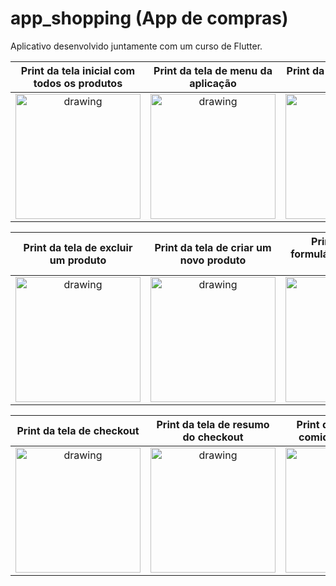 # app_shopping (App de compras)

Aplicativo desenvolvido juntamente com um curso de Flutter.

|                                          Print da tela inicial com todos os produtos                                           |                                          Print da tela de menu da aplicação                                           |                                                   Print da tela de gerenciar produtos                                                   |
|:--------------------------------------------------------------------------------------------------------------------------------------------:|:--------------------------------------------------------------------------------------------------------------------------------------------:|:--------------------------------------------------------------------------------------------------------------------------------------------:|
| <img src="https://user-images.githubusercontent.com/36059306/236703120-aad0526c-81b0-4233-8f1e-fc94c6109844.jpeg" alt="drawing" width="200"/> | <img src="https://user-images.githubusercontent.com/36059306/236703151-9f6e92e0-aec8-4099-8217-b22f680ef173.jpeg" alt="drawing" width="200"/>| <img src="https://user-images.githubusercontent.com/36059306/236703200-419e9b4c-4840-408c-b61c-d7619bd85375.jpeg" alt="drawing" width="200"/> |

|                                             Print da tela de excluir um produto                                              |                                                 Print da tela de criar um novo produto                                                 |                                                        Print da tela de formulário editando um produto                                                         |
|:--------------------------------------------------------------------------------------------------------------------------------------------:|:--------------------------------------------------------------------------------------------------------------------------------------------:|:--------------------------------------------------------------------------------------------------------------------------------------------:|
| <img src="https://user-images.githubusercontent.com/36059306/236703316-5d6d62c2-a669-4c9d-a2e4-2a0c554be9cd.jpeg" alt="drawing" width="200"/> | <img src="https://user-images.githubusercontent.com/36059306/236703540-4557cbd7-8582-4c09-b42b-bcf971c3178c.jpeg" alt="drawing" width="200"/> | <img src="https://user-images.githubusercontent.com/36059306/236703668-e7cd529d-97fd-45ba-8980-2e236b1b6c7b.jpeg" alt="drawing" width="200"/> |

|                                                       Print da tela de checkout                                                        |                                                   Print da tela de resumo do checkout                                                   |                                                  Print da tela filtrando comidas sem gluten                                                  |
|:--------------------------------------------------------------------------------------------------------------------------------------------:|:--------------------------------------------------------------------------------------------------------------------------------------------:|:--------------------------------------------------------------------------------------------------------------------------------------------:|
| <img src="[https://user-images.githubusercontent.com/36059306/203677651-9f5368a8-2226-4b78-92cd-b4048595e61e.jpg](https://user-images.githubusercontent.com/36059306/236703817-e6074374-9d31-442e-9cf2-802d798c3a48.jpeg)" alt="drawing" width="200"/> | <img src="https://user-images.githubusercontent.com/36059306/236704273-abc904c9-c55a-4d49-aacd-8486ced70ea0.jpeg" alt="drawing" width="200"/> | <img src="https://user-images.githubusercontent.com/36059306/203677732-98d01145-46ce-4164-82ce-cb3a8fe378fc.jpg" alt="drawing" width="200"/> |
